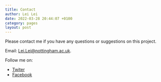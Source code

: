 ```yaml
---
title: Contact
author: Lei Lei
date: 2022-03-28 20:44:07 +0100
category: pages
layout: post
---
```

Please contact me if you have any questions or suggestions on this project.

Email: [Lei.Lei@nottingham.ac.uk](mailto:Lei.Lei@nottingham.ac.uk).

Follow me on:
- [Twiter](https://twitter.com/leilei78814998)
- [Facebook](http://www.facebook.com/profile.php?id=100034921981454)
